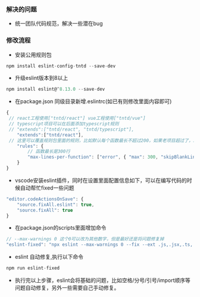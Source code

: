 ### 解决的问题

- 统一团队代码规范，解决一些潜在bug

### 修改流程

- 安装公用规则包

``` javascript
npm install eslint-config-tntd --save-dev
```

- 升级eslint版本到8以上

``` javascript
npm install eslint@^8.13.0 --save-dev
```

- 在package.json 同级目录新增.eslintrc(如已有则修改里面内容即可)

``` javascript
{
 // react工程使用["tntd/react"] vue工程使用["tntd/vue"]
 // typescript项目可以在后面添加typescript规则
 // "extends":["tntd/react", "tntd/typescript"],
    "extends":["tntd/react"],
 // 这里可以覆盖规则包里面的规则，比如默认每个函数最长不超过200，如果老项目超过了，就可以自定义修改
    "rules": {
        // 函数最长是300行
        "max-lines-per-function": ["error", { "max": 300, "skipBlankLines": true, "skipComments": true }],
    }
}
```

- vscode安装eslint插件，同时在设置里面配置信息如下，可以在编写代码的时候自动帮忙fixed一些问题

``` javascript
"editor.codeActionsOnSave": {
    "source.fixAll.eslint": true,
    "source.fixAll": true
}
```

- 在package.json的scripts里面增加命令

``` javascript
// --max-warnings 0 这个0可以改为其他数字，但是最好还是将问题修复掉
"eslint-fixed": "npx eslint --max-warnings 0 --fix --ext .js,.jsx,.ts,.tsx,.vue ./src"
```

- eslint 自动修复,执行以下命令

``` javascript
npm run eslint-fixed
```

- 执行完以上步骤，eslint会将基础的问题，比如空格/分号/引号/import顺序等问题自动修复，另外一些需要自己手动修复。
